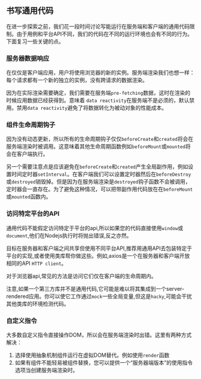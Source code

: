 

## 书写通用代码

在进一步探索之前，我们花一段时间讨论写能运行在服务端和客户端的通用代码限制。由于用例和平台API不同，我们的代码在不同的运行环境也会有不同的行为。下面复习一些关键的点。

### 服务器数据响应

在仅仅是客户端应用，用户将使用浏览器的新的实例。服务端渲染我们也想一样：每个请求都有一个新的独立的实例，没有跨请求的数据渲染。

因为在实际渲染需要确定，我们需要在服务端`pre-fetching`数据，这时在渲染的时候应用数据已经获得到。意味着 `data reactivity`在服务端不是必须的，默认禁用。禁用`data reactivity`避免了将数据转化为被动对象的性能成本。

### 组件生命周期钩子

因为没有动态更新，所以所有的生命周期钩子仅仅`beforeCreate`和`created`将会在服务端渲染时被调用。这意味着其他生命周期函数例如`beforeMount`或`mounted`将会在客户端执行。

另一个需要注意点是应该避免在`beforeCreate`和`created`产生全局副作用，例如设置时间定时器`setInterval`。在客户端我们可以设置定时器然后在`beforeDestroy`或`destroyed`销毁掉。但是因为在服务端渲染是`destroyed`钩子函数不会被调用，定时器会一直存在。为了避免这种情况，可以把带副作用代码放在在`beforeMount`或`mounted`函数内。

### 访问特定平台的API

通用代码不能假定访问特定于平台的api,所以如果您的代码直接使用`window`或`document`,他们在Nodejs执行时将抛出错误,反之亦然。

目标在服务器和客户端之间共享但使用不同平台API,推荐用通用API去包装特定于平台的实现,或者使用类库帮你做这些。例如,axios是一个在服务器和客户端开放相同的API `HTTP client`。

对于浏览器api,常见的方法是访问它们仅在客户端的生命周期内。

注意,如果一个第三方库并不是通用代码,它可能是难以将其集成到一个server-rendered应用。你可以使它工作通过`mock`一些全局变量,但这是`hacky`,可能会干扰其他类库的环境检测代码。

### 自定义指令

大多数自定义指令直接操作DOM，所以会在服务端渲染时出错。这里有两种方式解决：

1. 选择使用抽象机制组件运行在虚拟DOM替代。例如使用`render`函数
2. 如果有组件不能轻易被组件替换，您可以提供一个“服务器端版本”的使用指令选项当创建服务端渲染时。